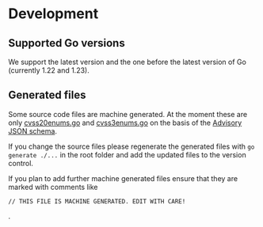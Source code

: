 # Development

## Supported Go versions

We support the latest version and the one before
the latest version of Go (currently 1.22 and 1.23).

## Generated files

Some source code files are machine generated. At the moment these are only
[cvss20enums.go](../csaf/cvss20enums.go) and [cvss3enums.go](../csaf/cvss3enums.go) on the
basis of the [Advisory JSON schema](../csaf/schema/csaf_json_schema.json).

If you change the source files please regenerate the generated files
with `go generate ./...` in the root folder and add the updated files
to the version control.

If you plan to add further machine generated files ensure that they
are marked with comments like
```
// THIS FILE IS MACHINE GENERATED. EDIT WITH CARE!
```
.
